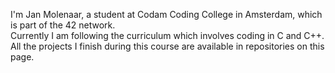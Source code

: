 I'm Jan Molenaar, a student at Codam Coding College in Amsterdam, which is part of the 42 network.\
Currently I am following the curriculum which involves coding in C and C++.\
All the projects I finish during this course are available in repositories on this page.

<!---
jmolenaa/jmolenaa is a ✨ special ✨ repository because its `README.md` (this file) appears on your GitHub profile.
You can click the Preview link to take a look at your changes.
--->
